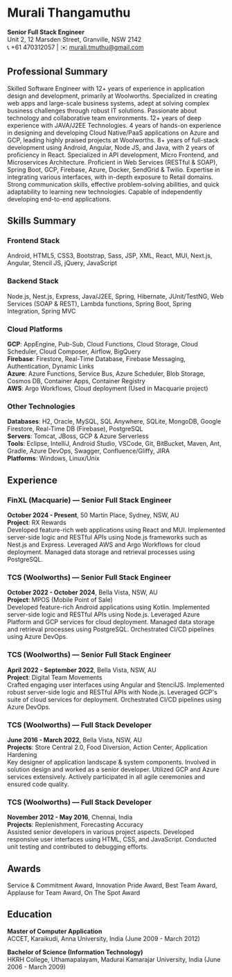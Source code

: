 # Murali Thangamuthu
**Senior Full Stack Engineer**  
Unit 2, 12 Marsden Street, Granville, NSW 2142  
📞 +61 470312057 | ✉️ murali.tmuthu@gmail.com

## Professional Summary
Skilled Software Engineer with 12+ years of experience in application design and development, primarily at Woolworths. Specialized in creating web apps and large-scale business systems, adept at solving complex business challenges through robust IT solutions. Passionate about technology and collaborative team environments. 12+ years of deep experience with JAVA/J2EE Technologies. 4 years of hands-on experience in designing and developing Cloud Native/PaaS applications on Azure and GCP, leading highly praised projects at Woolworths. 8+ years of full-stack development using Android, Angular, Node JS, and Java, with 2 years of proficiency in React. Specialized in API development, Micro Frontend, and Microservices Architecture. Proficient in Web Services (RESTful & SOAP), Spring Boot, GCP, Firebase, Azure, Docker, SendGrid & Twilio. Expertise in integrating various interfaces, with in-depth exposure to Retail domains. Strong communication skills, effective problem-solving abilities, and quick adaptability to learning new technologies. Capable of independently developing end-to-end applications.

## Skills Summary

### Frontend Stack
Android, HTML5, CSS3, Bootstrap, Sass, JSP, XML, React, MUI, Next.js, Angular, Stencil JS, jQuery, JavaScript

### Backend Stack
Node.js, Nest.js, Express, Java/J2EE, Spring, Hibernate, JUnit/TestNG, Web Services (SOAP & REST), Lambda functions, Spring Boot, Spring Integration, Spring MVC

### Cloud Platforms
**GCP**: AppEngine, Pub-Sub, Cloud Functions, Cloud Storage, Cloud Scheduler, Cloud Composer, Airflow, BigQuery  
**Firebase**: Firestore, Real-Time Database, Firebase Messaging, Authentication, Dynamic Links  
**Azure**: Azure Functions, Service Bus, Azure Scheduler, Blob Storage, Cosmos DB, Container Apps, Container Registry  
**AWS**: Argo Workflows, Cloud deployment (Used in Macquarie project)

### Other Technologies
**Databases**: H2, Oracle, MySQL, SQL Anywhere, SQLite, MongoDB, Google Firestore, Real-Time DB (Firebase), PostgreSQL  
**Servers**: Tomcat, JBoss, GCP & Azure Serverless  
**Tools**: Eclipse, IntelliJ, Android Studio, VSCode, Git, BitBucket, Maven, Ant, Gradle, Azure DevOps, Swagger, Confluence/Gliffy, JIRA  
**Platforms**: Windows, Linux/Unix

## Experience

### FinXL (Macquarie) — Senior Full Stack Engineer  
**October 2024 - Present**, 50 Martin Place, Sydney, NSW, AU  
**Project**: RX Rewards  
Developed feature-rich web applications using React and MUI. Implemented server-side logic and RESTful APIs using Node.js frameworks such as Nest.js and Express. Leveraged AWS and Argo Workflows for cloud deployment. Managed data storage and retrieval processes using PostgreSQL.

### TCS (Woolworths) — Senior Full Stack Engineer  
**October 2022 - October 2024**, Bella Vista, NSW, AU  
**Project**: MPOS (Mobile Point of Sale)  
Developed feature-rich Android applications using Kotlin. Implemented server-side logic and RESTful APIs using Node.js. Leveraged Azure Platform and GCP services for cloud deployment. Managed data storage and retrieval processes using PostgreSQL. Orchestrated CI/CD pipelines using Azure DevOps.

### TCS (Woolworths) — Senior Full Stack Engineer  
**April 2022 - September 2022**, Bella Vista, NSW, AU  
**Project**: Digital Team Movements  
Crafted engaging user interfaces using Angular and StencilJS. Implemented robust server-side logic and RESTful APIs with Node.js. Leveraged GCP's suite of cloud services for deployment. Orchestrated CI/CD pipelines using Azure DevOps.

### TCS (Woolworths) — Full Stack Developer  
**June 2016 - March 2022**, Bella Vista, NSW, AU  
**Projects**: Store Central 2.0, Food Diversion, Action Center, Application Hardening  
Key designer of application landscape & system components. Involved in solution design and worked as a senior developer. Utilized GCP and Azure services extensively. Actively participated in all agile ceremonies and ensured code quality.

### TCS (Woolworths) — Full Stack Developer  
**November 2012 - May 2016**, Chennai, India  
**Projects**: Replenishment, Forecasting Accuracy  
Assisted senior developers in various project aspects. Developed responsive user interfaces using HTML, CSS, and JavaScript. Conducted unit testing and contributed to debugging efforts.

## Awards
Service & Commitment Award, Innovation Pride Award, Best Team Award, Applause for Team Award, On The Spot Award

## Education
**Master of Computer Application**  
ACCET, Karaikudi, Anna University, India (June 2009 - March 2012)

**Bachelor of Science (Information Technology)**  
HKRH College, Uthamapalayam, Madurai Kamarajar University, India (June 2006 - March 2009)